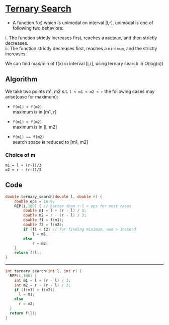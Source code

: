 # [Ternary Search](https://cp-algorithms.com/num_methods/ternary_search.html)

- A function f(x) which is unimodal on interval [l,r], unimodal is one of following two behaviors:

i. The function strictly increases first, reaches a `maximum`, and then strictly decreases.
<br/>
ii. The function strictly decreases first, reaches a `minimum`, and the strictly increases.

We can find max/min of f(x) in interval [l,r], using ternary search in O(log(n))


## Algorithm
We take two points m1, m2 s.t. `l < m1 < m2 < r` the following cases may arise(case for maximum):
- `f(m1) < f(m2)`
\
maximum is in [m1, r]

- `f(m1) > f(m2)`
\
maximum is in [l, m2]

- `f(m1) == f(m2)`
\
  search space is reduced to [m1, m2]

### Choice of m
`m1 = l + (r-l)/3`
\
`m2 = r - (r-l)/3`

## Code

```c++
double ternary_search(double l, double r) {
    double eps = 1e-9;              
    REP(i,100) { // better than r-l > eps for most cases
        double m1 = l + (r - l) / 3;
        double m2 = r - (r - l) / 3;
        double f1 = f(m1);     
        double f2 = f(m2);      
        if (f1 < f2) // for finding minimum, use > instead
            l = m1;
        else
            r = m2;
    }
    return f(l);                   
}
```
----
```c++
int ternary_search(int l, int r) {
  REP(i,100) {
    int m1 = l + (r - l) / 3;
    int m2 = r - (r - l) / 3;
    if (f(m1) < f(m2))
      l = m1;
    else
      r = m2;
  }
  return f(l);                    
}

```
